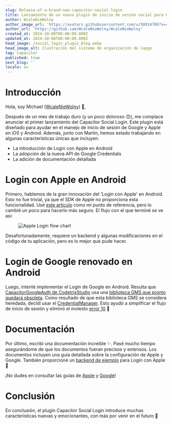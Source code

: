 ```yaml
---
slug: Release-of-a-brand-new-capacitor-social-login
title: Lanzamiento de un nuevo plugin de inicio de sesión social para Capacitor
author: WcaleNieWolny
author_image_url: 'https://avatars.githubusercontent.com/u/50914789?v=4'
author_url: 'https://github.com/WcaleNieWolny/WcaleNieWolny'
created_at: 2024-10-08T00:00:00.000Z
updated_at: 2024-10-08T00:00:00.000Z
head_image: /social_login_plugin_blog.webp
head_image_alt: Ilustración del sistema de organización de Capgo
tag: Capacitor
published: true
next_blog: ''
locale: es
---
```


# Introducción

Hola, soy Michael ([WcaleNieWolny](https://githubcom/WcaleNieWolny)) 👋,

Después de un mes de trabajo duro (y un poco doloroso 🙃), me complace anunciar el primer lanzamiento del Capacitor Social Login. Este plugin está diseñado para ayudar en el manejo de inicio de sesión de Google y Apple en iOS y Android. Además, junto con Martin, hemos estado trabajando en algunas características únicas que incluyen:

 - La introducción de Login con Apple en Android 
 - La adopción de la nueva API de Google Credentials
 - La adición de documentación detallada

# Login con Apple en Android

Primero, hablemos de la gran innovación del 'Login con Apple' en Android. Esto no fue trivial, ya que el SDK de Apple no proporciona esta funcionalidad. Usé [este artículo](https://johncodeoscom/how-to-add-sign-in-with-apple-button-to-your-android-app-using-kotlin/) como mi punto de referencia, pero lo cambié un poco para hacerlo más seguro. El flujo con el que terminé se ve así:

<figure><img style="margin-left: auto;margin-right: auto;max-height: 600px !important;" src="/apple-login-flow-chart.svg" alt="Apple Login flow chart" /><figcaption></figcaption></figure> 

Desafortunadamente, requiere un backend y algunas modificaciones en el código de tu aplicación, pero es lo mejor que pude hacer.

# Login de Google renovado en Android

Luego, intenté implementar el Login de Google en Android. Resulta que [CapacitorGoogleAuth de CodetrixStudio](https://githubcom/CodetrixStudio/CapacitorGoogleAuth) usa una [biblioteca GMS que pronto quedará obsoleta](https://developerandroidcom/identity/sign-in/legacy-gsi-migration#authorization). Como resultado de que esta biblioteca GMS se considera heredada, decidí usar el [CredentialManager](https://developerandroidcom/identity/sign-in/credential-manager-siwg). Esto ayudó a simplificar el flujo de inicio de sesión y eliminó el molesto [error 10](https://githubcom/CodetrixStudio/CapacitorGoogleAuth/issues/332) 🎉

# Documentación

Por último, escribí una documentación increíble ✨. Pasé mucho tiempo asegurándome de que los documentos fueran precisos y extensos.
Los documentos incluyen una guía detallada sobre la configuración de Apple y Google. También proporcioné un [backend de ejemplo](https://githubcom/WcaleNieWolny/capgo-social-login-backend-demo) para Login con Apple 🍎

¡No dudes en consultar las guías de [Apple](https://githubcom/Cap-go/capacitor-social-login/blob/main/docs/setup_applemd) y [Google](https://githubcom/Cap-go/capacitor-social-login/blob/main/docs/setup_googlemd)!

# Conclusión

En conclusión, el plugin Capacitor Social Login introduce muchas características nuevas y emocionantes, con más por venir en el futuro 🚀